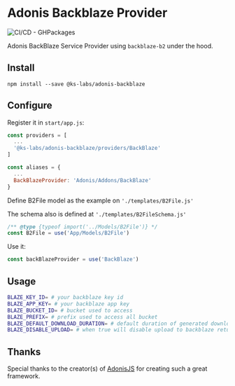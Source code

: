 # Adonis Backblaze Provider

![CI/CD - GHPackages](https://github.com/ks-labs/adonis-backblaze/workflows/CI/CD%20-%20GHPackages/badge.svg)

Adonis BackBlaze Service Provider using `backblaze-b2` under the hood.

## Install

```
npm install --save @ks-labs/adonis-backblaze
```

## Configure

Register it in `start/app.js`:

```javascript
const providers = [
  ...
  '@ks-labs/adonis-backblaze/providers/BackBlaze'
]

const aliases = {
  ...
  BackBlazeProvider: 'Adonis/Addons/BackBlaze'
}
```

Define B2File model as the example on `'./templates/B2File.js'`

The schema also is defined at `'./templates/B2FileSchema.js'`

```javascript
/** @type {typeof import('../Models/B2File')} */
const B2File = use('App/Models/B2File')
```

Use it:

```javascript
const backBlazeProvider = use('BackBlaze')
```

## Usage

```bash
BLAZE_KEY_ID= # your backblaze key id
BLAZE_APP_KEY= # your backblaze app key
BLAZE_BUCKET_ID= # bucket used to access
BLAZE_PREFIX= # prefix used to access all bucket
BLAZE_DEFAULT_DOWNLOAD_DURATION= # default duration of generated download links (in milliseconds)
BLAZE_DISABLE_UPLOAD= # when true will disable upload to backblaze returning null when false will upload normally (defaults is false)
```

## Thanks

Special thanks to the creator(s) of [AdonisJS](http://adonisjs.com/) for creating such a great framework.
